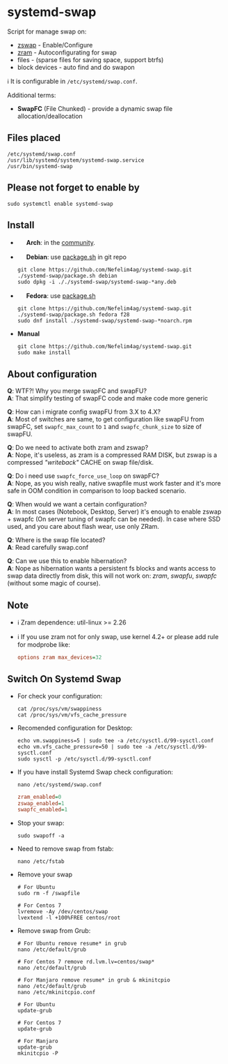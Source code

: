 # systemd-swap

Script for manage swap on:

- [zswap](https://www.kernel.org/doc/Documentation/vm/zswap.txt) - Enable/Configure
- [zram](https://www.kernel.org/doc/Documentation/blockdev/zram.txt) - Autoconfigurating for swap
- files - (sparse files for saving space, support btrfs)
- block devices - auto find and do swapon

:information_source: It is configurable in `/etc/systemd/swap.conf`.

Additional terms:

- **SwapFC** (File Chunked) - provide a dynamic swap file allocation/deallocation

## Files placed

```text
/etc/systemd/swap.conf
/usr/lib/systemd/system/systemd-swap.service
/usr/bin/systemd-swap
```

## Please not forget to enable by

```shell
sudo systemctl enable systemd-swap
```

## Install

- <img src="https://www.monitorix.org/imgs/archlinux.png" weight="16" height="16"> **Arch**: in the [community](https://www.archlinux.org/packages/community/any/systemd-swap/).
- <img src="https://www.monitorix.org/imgs/debian.png" weight="16" height="16"> **Debian**: use [package.sh](https://raw.githubusercontent.com/Nefelim4ag/systemd-swap/master/package.sh) in git repo

  ```shell
  git clone https://github.com/Nefelim4ag/systemd-swap.git
  ./systemd-swap/package.sh debian
  sudo dpkg -i ././systemd-swap/systemd-swap-*any.deb
  ```

- <img src="https://www.monitorix.org/imgs/fedora.png" weight="16" height="16"> **Fedora**: use [package.sh](https://raw.githubusercontent.com/Nefelim4ag/systemd-swap/master/package.sh)

  ```shell
  git clone https://github.com/Nefelim4ag/systemd-swap.git
  ./systemd-swap/package.sh fedora f28
  sudo dnf install ./systemd-swap/systemd-swap-*noarch.rpm
  ```

- **Manual**

  ```shell
  git clone https://github.com/Nefelim4ag/systemd-swap.git
  sudo make install
  ```

## About configuration

**Q**: WTF?! Why you merge swapFC and swapFU?\
**A**: That simplify testing of swapFC code and make code more generic

**Q**: How can i migrate config swapFU from 3.X to 4.X?\
**A**: Most of switches are same, to get configuration like swapFU from swapFC, set `swapfc_max_count` to `1` and `swapfc_chunk_size` to size of swapFU.

**Q**: Do we need to activate both zram and zswap?\
**A**: Nope, it's useless, as zram is a compressed RAM DISK, but zswap is a compressed _"writeback"_ CACHE on swap file/disk.

**Q**: Do i need use `swapfc_force_use_loop` on swapFC?\
**A**: Nope, as you wish really, native swapfile must work faster and it's more safe in OOM condition in comparison to loop backed scenario.

**Q**: When would we want a certain configuration?\
**A**: In most cases (Notebook, Desktop, Server) it's enough to enable zswap + swapfc (On server tuning of swapfc can be needed).
In case where SSD used, and you care about flash wear, use only ZRam.

**Q**: Where is the swap file located?\
**A**: Read carefully swap.conf

**Q**: Can we use this to enable hibernation?\
**A**: Nope as hibernation wants a persistent fs blocks and wants access to swap data directly from disk, this will not work on: _zram_, _swapfu_, _swapfc_ (without some magic of course).

## Note

- :information_source: Zram dependence: util-linux >= 2.26
- :information_source: If you use zram not for only swap, use kernel 4.2+ or please add rule for modprobe like:

  ```ini
  options zram max_devices=32
  ```

## Switch On Systemd Swap

- For check your configuration:

  ```shell
  cat /proc/sys/vm/swappiness
  cat /proc/sys/vm/vfs_cache_pressure
  ```

- Recomended configuration for Desktop:

  ```shell
  echo vm.swappiness=5 | sudo tee -a /etc/sysctl.d/99-sysctl.conf
  echo vm.vfs_cache_pressure=50 | sudo tee -a /etc/sysctl.d/99-sysctl.conf
  sudo sysctl -p /etc/sysctl.d/99-sysctl.conf
  ```

- If you have install Systemd Swap check configuration:

  ```shell
  nano /etc/systemd/swap.conf
  ```

  ```ini
  zram_enabled=0
  zswap_enabled=1
  swapfc_enabled=1
  ```

- Stop your swap:

  ```shell
  sudo swapoff -a
  ```

- Need to remove swap from fstab:

  ```shell
  nano /etc/fstab
  ```

- Remove your swap

  ```shell
  # For Ubuntu
  sudo rm -f /swapfile

  # For Centos 7
  lvremove -Ay /dev/centos/swap
  lvextend -l +100%FREE centos/root
  ```

- Remove swap from Grub:

  ```shell
  # For Ubuntu remove resume* in grub
  nano /etc/default/grub

  # For Centos 7 remove rd.lvm.lv=centos/swap*
  nano /etc/default/grub

  # For Manjaro remove resume* in grub & mkinitcpio
  nano /etc/default/grub
  nano /etc/mkinitcpio.conf
  ```

  ```shell
  # For Ubuntu
  update-grub

  # For Centos 7
  update-grub

  # For Manjaro
  update-grub
  mkinitcpio -P
  ```
